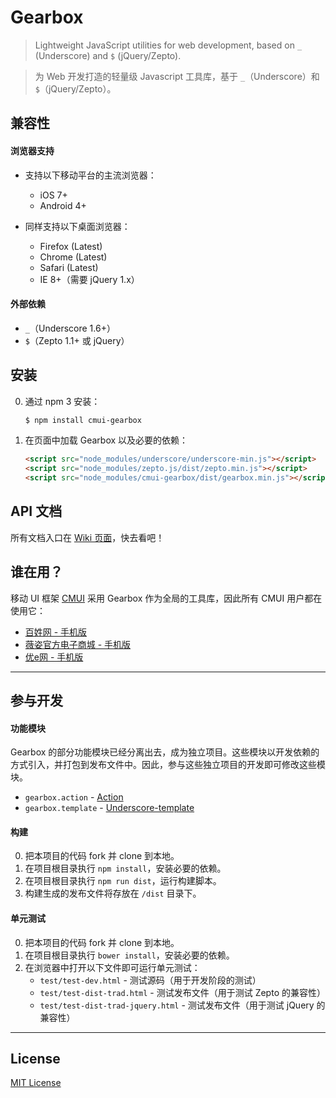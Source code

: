 # Gearbox

> Lightweight JavaScript utilities for web development, based on `_` (Underscore) and `$` (jQuery/Zepto).

> 为 Web 开发打造的轻量级 Javascript 工具库，基于 `_`（Underscore）和 `$`（jQuery/Zepto）。

## 兼容性

#### 浏览器支持

* 支持以下移动平台的主流浏览器：
	* iOS 7+
	* Android 4+

* 同样支持以下桌面浏览器：
	* Firefox (Latest)
	* Chrome (Latest)
	* Safari (Latest)
	* IE 8+（需要 jQuery 1.x）

#### 外部依赖

* `_`（Underscore 1.6+）
* `$`（Zepto 1.1+ 或 jQuery）

## 安装

0. 通过 npm 3 安装：

	```sh
	$ npm install cmui-gearbox
	```

0. 在页面中加载 Gearbox 以及必要的依赖：

	```html
	<script src="node_modules/underscore/underscore-min.js"></script>
	<script src="node_modules/zepto.js/dist/zepto.min.js"></script>
	<script src="node_modules/cmui-gearbox/dist/gearbox.min.js"></script>
	```

## API 文档

所有文档入口在 [Wiki 页面](https://github.com/CMUI/gearbox/wiki)，快去看吧！

## 谁在用？

移动 UI 框架 [CMUI](https://github.com/CMUI/CMUI) 采用 Gearbox 作为全局的工具库，因此所有 CMUI 用户都在使用它：

* [百姓网 - 手机版](http://m.baixing.com/)
* [薇姿官方电子商城 - 手机版](http://m.vichy.com.cn/)
* [优e网 - 手机版](http://m.uemall.com/)

***

## 参与开发

#### 功能模块

Gearbox 的部分功能模块已经分离出去，成为独立项目。这些模块以开发依赖的方式引入，并打包到发布文件中。因此，参与这些独立项目的开发即可修改这些模块。

* `gearbox.action` - [Action](https://github.com/cssmagic/action)
* `gearbox.template` - [Underscore-template](https://github.com/cssmagic/underscore-template)

#### 构建

0. 把本项目的代码 fork 并 clone 到本地。
0. 在项目根目录执行 `npm install`，安装必要的依赖。
0. 在项目根目录执行 `npm run dist`，运行构建脚本。
0. 构建生成的发布文件将存放在 `/dist` 目录下。

#### 单元测试

0. 把本项目的代码 fork 并 clone 到本地。
0. 在项目根目录执行 `bower install`，安装必要的依赖。
0. 在浏览器中打开以下文件即可运行单元测试：
	* `test/test-dev.html` - 测试源码（用于开发阶段的测试）
	* `test/test-dist-trad.html` - 测试发布文件（用于测试 Zepto 的兼容性）
	* `test/test-dist-trad-jquery.html` - 测试发布文件（用于测试 jQuery 的兼容性）

***

## License

[MIT License](http://www.opensource.org/licenses/mit-license.php)
